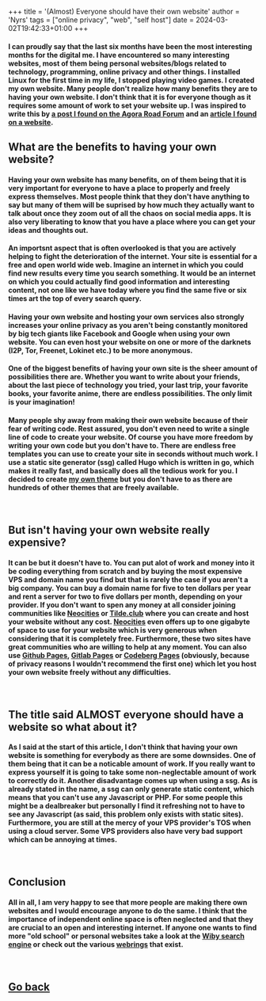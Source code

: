 +++
title = '(Almost) Everyone should have their own website'
author = 'Nyrs'
tags = ["online privacy", "web", "self host"]
date = 2024-03-02T19:42:33+01:00
+++

#### I can proudly say that the last six months have been the most interesting months for the digital me. I have encountered so many interesting websites, most of them being personal websites/blogs related to technology, programming, online privacy and other things. I installed Linux for the first time in my life, I stopped playing video games. I created my own website. Many people don't realize how many benefits they are to having your own website. I don't think that it is for everyone though as it requires some amount of work to set your website up. I was inspired to write this by [a post I found on the Agora Road Forum](https://forum.agoraroad.com/index.php?threads/the-personal-web.5647/) and an [article I found on a website](https://whitevhs.xyz/articles/2023/08/29/personal-websites).

## What are the benefits to having your own website?
#### Having your own website has many benefits, on of them being that it is very important for everyone to have a place to properly and freely express themselves. Most people think that they don't have anything to say but many of them will be suprised by how much they actually want to talk about once they zoom out of all the chaos on social media apps. It is also very liberating to know that you have a place where you can get your ideas and thoughts out.

#### An importsnt aspect that is often overlooked is that you are actively helping to fight the deterioration of the internet. Your site is essential for a free and open world wide web. Imagine an internet in which you could find new results every time you search something. It would be an internet on which you could actually find good information and interesting content, not one like we have today where you find the same five or six times art the top of every search query.

#### Having your own website and hosting your own services also strongly increases your online privacy as you aren't being constantly monitored by big tech giants like Facebook and Google when using your own website. You can even host your website on one or more of the darknets (I2P, Tor, Freenet, Lokinet etc.) to be more anonymous.

#### One of the biggest benefits of having your own site is the sheer amount of possibilities there are. Whether you want to write about your friends, about the last piece of technology you tried, your last trip, your favorite books, your favorite anime, there are endless possibilities. The only limit is your imagination!    

#### Many people shy away from making their own website because of their fear of writing code. Rest assured, you don't even need to write a single line of code to create your website. Of course you have more freedom by writing your own code but you don't have to. There are endless free templates you can use to create your site in seconds without much work. I use a static site generator (ssg) called Hugo which is written in go, which makes it really fast, and basically does all the tedious work for you. I decided to create [my own theme](https://github.com/Aiclys/Bonsai-Hugo-theme/) but you don't have to as there are hundreds of other themes that are freely available.
&nbsp;
&nbsp;
## But isn't having your own website really expensive?
#### It can be but it doesn't have to. You can put alot of work and money into it be coding everything from scratch and by buying the most expensive VPS and domain name you find but that is rarely the case if you aren't a big company. You can buy a domain name for five to ten dollars **per year** and rent a server for two to five dollars per month, depending on your provider. If you don't want to spen any money at all consider joining communities like [Neocities](https://neocities.org/) or [Tilde.club](https://tilde.club) where you can create and host your website without any cost. [Neocities](https://neocities.org) even offers up to one gigabyte of space to use for your website which is very generous when considering that it is completely free. Furthermore, these two sites have great communities who are willing to help at any moment. You can also use [Github Pages](https://pages.github.com/), [Gitlab Pages](https://docs.gitlab.com/ee/user/project/pages/) or [Codeberg Pages](https://codeberg.page/) (obviously, because of privacy reasons I wouldn't recommend the first one) which let you host your own website freely without any difficulties.
&nbsp;
&nbsp;
## The title said ALMOST everyone should have a website so what about it?
#### As I said at the start of this article, I don't think that having your own website is something for everybody as there are some downsides. One of them being that it can be a noticable amount of work. If you really want to express yourself it is going to take some non-neglectable amount of work to correctly do it. Another disadvantage comes up when using a ssg. As is already stated in the name, a ssg can only generate static content, which means that you can't use any Javascript or PHP. For some people this might be a dealbreaker but personally I find it refreshing not to have to see any Javascript (as said, this problem only exists with static sites). Furthermore, you are still at the mercy of your VPS provider's TOS when using a cloud server. Some VPS providers also have very bad support which can be annoying at times.
&nbsp;
&nbsp;
## Conclusion
#### All in all, I am very happy to see that more people are making there own websites and I would encourage anyone to do the same. I think that the importance of independent online space is often neglected and that they are crucial to an open and interesting internet. If anyone one wants to find more "old school" or personal websites take a look at the [Wiby search engine](https://wiby.me/) or check out the various [webrings](https://brisray.com/web/webring-list.htm) that exist.
&nbsp;
&nbsp;
## [Go back](/posts/postsintro)

